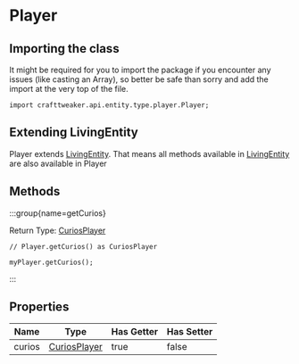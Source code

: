 # Player

## Importing the class

It might be required for you to import the package if you encounter any issues (like casting an Array), so better be safe than sorry and add the import at the very top of the file.
```zenscript
import crafttweaker.api.entity.type.player.Player;
```


## Extending LivingEntity

Player extends [LivingEntity](/vanilla/api/entity/LivingEntity). That means all methods available in [LivingEntity](/vanilla/api/entity/LivingEntity) are also available in Player

## Methods

:::group{name=getCurios}

Return Type: [CuriosPlayer](/mods/sixikutils/curios/player/CuriosPlayer)

```zenscript
// Player.getCurios() as CuriosPlayer

myPlayer.getCurios();
```

:::


## Properties

|  Name  |                            Type                             | Has Getter | Has Setter |
|--------|-------------------------------------------------------------|------------|------------|
| curios | [CuriosPlayer](/mods/sixikutils/curios/player/CuriosPlayer) | true       | false      |

